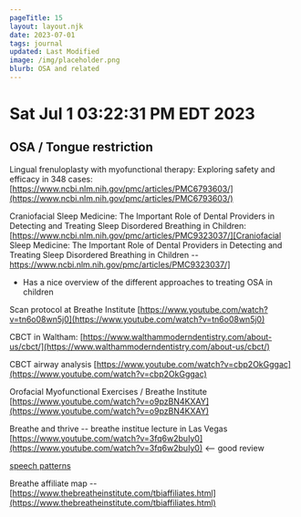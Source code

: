 ```yaml
---
pageTitle: 15
layout: layout.njk
date: 2023-07-01
tags: journal
updated: Last Modified
image: /img/placeholder.png
blurb: OSA and related 
---
```


# Sat Jul  1 03:22:31 PM EDT 2023

## OSA / Tongue restriction

Lingual frenuloplasty with myofunctional therapy: Exploring safety and efficacy in 348 cases:
[https://www.ncbi.nlm.nih.gov/pmc/articles/PMC6793603/](https://www.ncbi.nlm.nih.gov/pmc/articles/PMC6793603/)

Craniofacial Sleep Medicine: The Important Role of Dental Providers in Detecting and Treating Sleep Disordered Breathing in Children: [https://www.ncbi.nlm.nih.gov/pmc/articles/PMC9323037/][Craniofacial Sleep Medicine: The Important Role of Dental Providers in Detecting and Treating Sleep Disordered Breathing in Children -- https://www.ncbi.nlm.nih.gov/pmc/articles/PMC9323037/]
- Has a nice overview of the different approaches to treating OSA in children

Scan protocol at Breathe Institute [https://www.youtube.com/watch?v=tn6o08wn5j0](https://www.youtube.com/watch?v=tn6o08wn5j0)

CBCT in Waltham: [https://www.walthammoderndentistry.com/about-us/cbct/](https://www.walthammoderndentistry.com/about-us/cbct/)

CBCT airway analysis [https://www.youtube.com/watch?v=cbp2OkGggac](https://www.youtube.com/watch?v=cbp2OkGggac)

Orofacial Myofunctional Exercises / Breathe Institute [https://www.youtube.com/watch?v=o9pzBN4KXAY](https://www.youtube.com/watch?v=o9pzBN4KXAY)

Breathe and thrive -- breathe institue lecture in Las Vegas [https://www.youtube.com/watch?v=3fq6w2buIy0](https://www.youtube.com/watch?v=3fq6w2buIy0) <-- good review

[speech patterns](https://youtu.be/3fq6w2buIy0?t=1076)

Breathe affiliate map -- [https://www.thebreatheinstitute.com/tbiaffiliates.html](https://www.thebreatheinstitute.com/tbiaffiliates.html)



  





